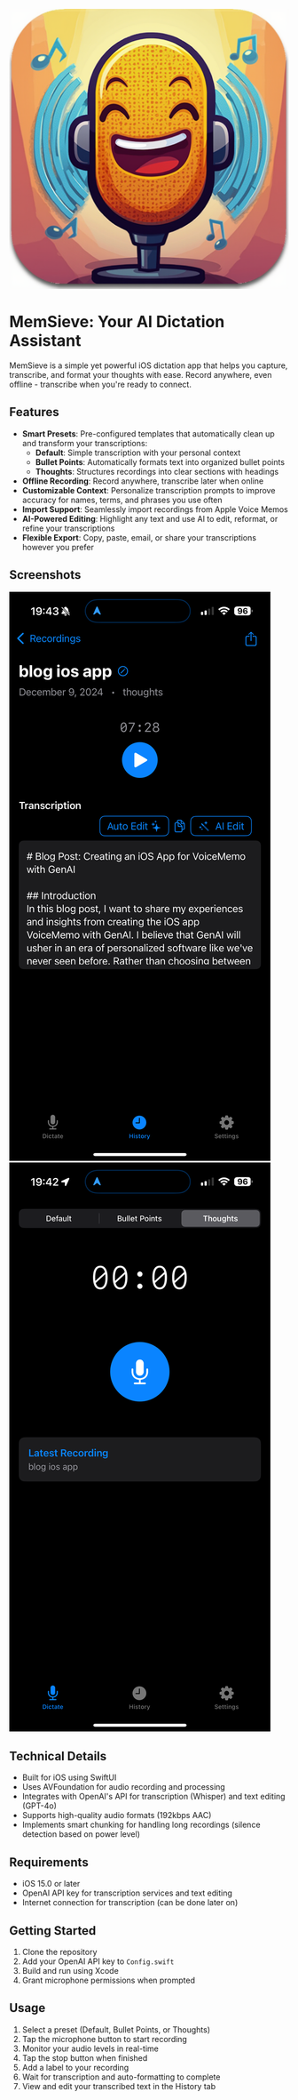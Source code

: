 ![MemSieve](MemSieve/Assets.xcassets/AppIcon.appiconset/iTunesArtwork@2x.png)

# MemSieve: Your AI Dictation Assistant

MemSieve is a simple yet powerful iOS dictation app that helps you capture, transcribe, and format your thoughts with ease. Record anywhere, even offline - transcribe when you're ready to connect.


## Features

- **Smart Presets**: Pre-configured templates that automatically clean up and transform your transcriptions:
  - **Default**: Simple transcription with your personal context
  - **Bullet Points**: Automatically formats text into organized bullet points
  - **Thoughts**: Structures recordings into clear sections with headings
- **Offline Recording**: Record anywhere, transcribe later when online
- **Customizable Context**: Personalize transcription prompts to improve accuracy for names, terms, and phrases you use often
- **Import Support**: Seamlessly import recordings from Apple Voice Memos
- **AI-Powered Editing**: Highlight any text and use AI to edit, reformat, or refine your transcriptions
- **Flexible Export**: Copy, paste, email, or share your transcriptions however you prefer

## Screenshots

![Recording](assets/screenshot1a.png) 
![Transcription](assets/screenshot1b.png)


## Technical Details

- Built for iOS using SwiftUI
- Uses AVFoundation for audio recording and processing
- Integrates with OpenAI's API for transcription (Whisper) and text editing (GPT-4o)
- Supports high-quality audio formats (192kbps AAC)
- Implements smart chunking for handling long recordings (silence detection based on power level)

## Requirements

- iOS 15.0 or later
- OpenAI API key for transcription services and text editing
- Internet connection for transcription (can be done later on)

## Getting Started

1. Clone the repository
2. Add your OpenAI API key to `Config.swift`
3. Build and run using Xcode
4. Grant microphone permissions when prompted

## Usage

1. Select a preset (Default, Bullet Points, or Thoughts)
2. Tap the microphone button to start recording
3. Monitor your audio levels in real-time
4. Tap the stop button when finished
5. Add a label to your recording
6. Wait for transcription and auto-formatting to complete
7. View and edit your transcribed text in the History tab